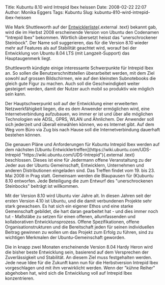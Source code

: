 Title: Kubuntu 8.10 wird Intrepid Ibex heissen
Date: 2008-02-22 22:07
Author: Monika Eggers
Tags: Kubuntu
Slug: kubuntu-810-wird-intrepid-ibex-heissen

Wie Mark Shuttleworth auf der
[Entwicklerliste](https://lists.ubuntu.com/archives/ubuntu-devel/2008-February/025136.html "https://lists.ubuntu.com/archives/ubuntu-devel/2008-February/025136.html"){.external
.text} bekannt gab, wird die im Herbst 2008 erscheinende Version von
Ubuntu den Codenamen "Intrepid Ibex" bekommen. Wörtlich übersetzt heisst
das "unerschrockener Steinbock". Der Name soll suggerieren, das für die
Version 8.10 wieder mehr auf Features als auf Stabilität geachtet wird,
worauf bei der Entwicklung von Ubuntu 8.04 LTS (mit Langzeit-Support)
das Hauptaugenmerk liegt.

</p>
Shuttleworth kündigte einige interessante Schwerpunkte für Intrepid Ibex
an. So sollen die Benutzerschnittstellen überarbeitet werden, mit dem
Ziel sowohl auf grossen Bildschirmen, wie auf den kleinsten Subnotebooks
die gleich gute Figur zu machen. Auch soll die Geschwindigkeit weiter
gesteigert werden, damit der Nutzer auch mobil so produktiv wie möglich
sein kann.

</p>
<!--break--><!--break-->

Der Hauptschwerpunkt soll auf der Entwicklung einer erweiterten
Netzwerkfähigkeit liegen, die es dem Anwender ermöglichen wird, eine
Internetverbindung aufzubauen, wo immer er ist und über alle möglichen
Technologien wie ADSL, GPRS, WLAN und Ähnlichem. Der Anwender soll sich
jederzeit und überall einwählen können, wo es Internet gibt. Auf dem Weg
vom Büro via Zug bis nach Hause soll die Internetverbindung dauerhaft
bestehen können.

</p>
Die genauen Pläne und Anforderungen für Kubuntu Intrepid Ibex werden auf
dem nächsten [Ubuntu
Entwicklertreffen](https://wiki.ubuntu.com/UDS-Intrepid "https://wiki.ubuntu.com/UDS-Intrepid"){.external
.text} beschlossen. Dieses ist eine für Jedermann offene Veranstaltung
zu der Jeder aus der Ubuntu Gemeinschaft, Entwicklern, Unternehmen und
anderen Distributionen eingeladen sind. Das Treffen findet vom 19. bis
23. Mai 2008 in Prag statt. Gemeinsam werden die Blaupausen für
(K)ubuntu 8.10 entworfen. Jede Beteiligung die zum Entwurf des
"unerschrockenen Steinbocks" beiträgt ist willkommen.

</p>
Mit der Version 8.10 wird Ubuntu vier Jahre alt. In diesen Jahren seit
der ersten Version 4.10 ist Ubuntu, und die damit verbundenen Projekte
sehr stark gewachsen. Es hat sich ein eigener Ethos und eine starke
Gemeinschaft gebildet, die hart daran gearbeitet hat - und dies immer
noch tut - Maßstäbe zu setzen für einen offenen, allumfassenden und
kollaborativen Entwicklunsprozess. Offene Spezifikationen, offene
Organisationstrukturen und die Bereitschaft jeden für seinen
individuellen Beitrag gewinnen zu wollen um das Projekt zum Erfolg zu
führen, sind zu wichtigen Merkmalen der Ubuntu-Gemeinschaft geworden.

</p>
Die in knapp zwei Monaten erscheinende Version 8.04 Hardy Heron wird die
bisher beste Entwicklung sein, basierend auf dem Versprechen der
Zuverlässigkeit und Stabilität. An diesem Ziel muss festgehalten werden.
Jede neue Idee für die Zukunft kann nun für die Herbstversion Intrepid
Ibex vorgeschlagen und mit ihm verwirklicht werden. Wenn der "kühne
Reiher" abgehoben hat, wird sich die Entwicklung voll auf Intrepid Ibex
konzentrieren.

</p>

